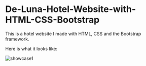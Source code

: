 # De-Luna-Hotel-Website-with-HTML-CSS-Bootstrap

This is a hotel website I made with HTML, CSS and the Bootstrap framework.

Here is what it looks like:

![showcase1](https://user-images.githubusercontent.com/40691059/74165676-c15fbf80-4c25-11ea-9899-d00ba11568bb.PNG)

